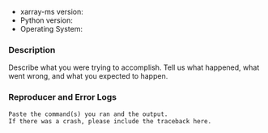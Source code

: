 - xarray-ms version:
- Python version:
- Operating System:

### Description

Describe what you were trying to accomplish.
Tell us what happened, what went wrong, and what you expected to happen.

### Reproducer and Error Logs

```
Paste the command(s) you ran and the output.
If there was a crash, please include the traceback here.
```
